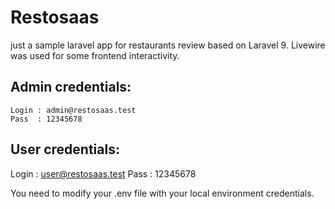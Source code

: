 # Restosaas
just a sample laravel app for restaurants review based on Laravel 9.
Livewire was used for some frontend interactivity.

Admin credentials:
----
    Login : admin@restosaas.test
    Pass  : 12345678
    
User credentials: 
----
   Login : user@restosaas.test
   Pass : 12345678
   
You need to modify your .env file with your local environment credentials.
